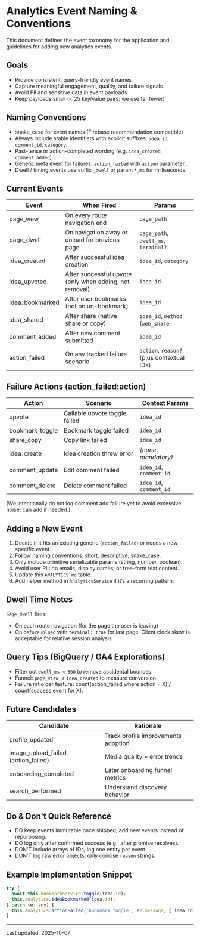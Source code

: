 # Analytics Event Naming & Conventions

This document defines the event taxonomy for the application and guidelines for adding new analytics events.

## Goals
- Provide consistent, query-friendly event names
- Capture meaningful engagement, quality, and failure signals
- Avoid PII and sensitive data in event payloads
- Keep payloads small (< 25 key/value pairs; we use far fewer)

## Naming Conventions
- snake_case for event names (Firebase recommendation compatible)
- Always include stable identifiers with explicit suffixes: `idea_id`, `comment_id`, `category`.
- Past-tense or action-completed wording (e.g. `idea_created`, `comment_added`).
- Generic meta event for failures: `action_failed` with `action` parameter.
- Dwell / timing events use suffix `_dwell` or param `*_ms` for milliseconds.

## Current Events
| Event | When Fired | Params |
|-------|------------|--------|
| page_view | On every route navigation end | `page_path` |
| page_dwell | On navigation away or unload for previous page | `page_path`, `dwell_ms`, `terminal?` |
| idea_created | After successful idea creation | `idea_id`, `category` |
| idea_upvoted | After successful upvote (only when adding, not removal) | `idea_id` |
| idea_bookmarked | After user bookmarks (not on un-bookmark) | `idea_id` |
| idea_shared | After share (native share or copy) | `idea_id`, `method` (`web_share` | `clipboard`) |
| comment_added | After new comment submitted | `idea_id` |
| action_failed | On any tracked failure scenario | `action`, `reason?`, (plus contextual IDs) |

## Failure Actions (action_failed:action)
| Action | Scenario | Context Params |
|--------|----------|----------------|
| upvote | Callable upvote toggle failed | `idea_id` |
| bookmark_toggle | Bookmark toggle failed | `idea_id` |
| share_copy | Copy link failed | `idea_id` |
| idea_create | Idea creation threw error | *(none mandatory)* |
| comment_update | Edit comment failed | `idea_id`, `comment_id` |
| comment_delete | Delete comment failed | `idea_id`, `comment_id` |

(We intentionally do not log comment add failure yet to avoid excessive noise; can add if needed.)

## Adding a New Event
1. Decide if it fits an existing generic (`action_failed`) or needs a new specific event.
2. Follow naming conventions: short, descriptive, snake_case.
3. Only include primitive serializable params (string, number, boolean).
4. Avoid user PII: no emails, display names, or free-form text content.
5. Update this `ANALYTICS.md` table.
6. Add helper method in `AnalyticsService` if it’s a recurring pattern.

## Dwell Time Notes
`page_dwell` fires:
- On each route navigation (for the page the user is leaving)
- On `beforeunload` with `terminal: true` for last page.
Client clock skew is acceptable for relative session analysis.

## Query Tips (BigQuery / GA4 Explorations)
- Filter out `dwell_ms < 300` to remove accidental bounces.
- Funnel: `page_view` -> `idea_created` to measure conversion.
- Failure ratio per feature: count(action_failed where action = X) / count(success event for X).

## Future Candidates
| Candidate | Rationale |
|-----------|-----------|
| profile_updated | Track profile improvements adoption |
| image_upload_failed (action_failed) | Media quality + error trends |
| onboarding_completed | Later onboarding funnel metrics |
| search_performed | Understand discovery behavior |

## Do & Don't Quick Reference
- DO keep events immutable once shipped; add new events instead of repurposing.
- DO log only after confirmed success (e.g., after promise resolves).
- DON'T include arrays of IDs; log one entity per event.
- DON'T log raw error objects; only concise `reason` strings.

## Example Implementation Snippet
```ts
try {
  await this.bookmarkService.toggle(idea.id);
  this.analytics.ideaBookmarked(idea.id);
} catch (e: any) {
  this.analytics.actionFailed('bookmark_toggle', e?.message, { idea_id: idea.id });
}
```

---
Last updated: 2025-10-07
